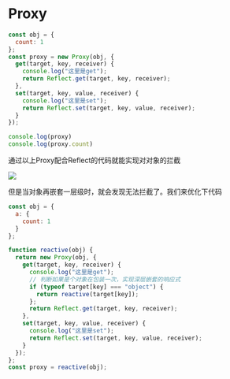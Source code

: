 # Proxy

```js
const obj = {
  count: 1
};
const proxy = new Proxy(obj, {
  get(target, key, receiver) {
    console.log("这里是get");
    return Reflect.get(target, key, receiver);
  },
  set(target, key, value, receiver) {
    console.log("这里是set");
    return Reflect.set(target, key, value, receiver);
  }
});

console.log(proxy)
console.log(proxy.count)
```

通过以上Proxy配合Reflect的代码就能实现对对象的拦截

![](https://cdn.jsdelivr.net/gh/Leonvanx/picgo-repo/image/202207131428402.png)

但是当对象再嵌套一层级时，就会发现无法拦截了。我们来优化下代码

```js
const obj = {
  a: {
    count: 1
  }
};

function reactive(obj) {
  return new Proxy(obj, {
    get(target, key, receiver) {
      console.log("这里是get");
      // 判断如果是个对象在包装一次，实现深层嵌套的响应式
      if (typeof target[key] === "object") {
        return reactive(target[key]);
      };
      return Reflect.get(target, key, receiver);
    },
    set(target, key, value, receiver) {
      console.log("这里是set");
      return Reflect.set(target, key, value, receiver);
    }
  });
};
const proxy = reactive(obj);
```

